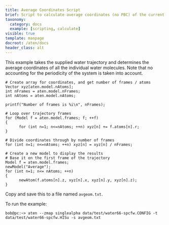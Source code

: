 ```yaml
---
title: Average Coordinates Script
brief: Script to calculate average coordinates (no PBC) of the current model
taxonomy:
  category: docs
  example: [scripting, calculate]
visible: true
template: manpage
docroot: /aten/docs
header_class: alt
---
```


This example takes the supplied water trajectory and determines the average coordinates of all the individual water molecules. Note that no accounting for the periodicity of the system is taken into account.

```aten
# Create array for coordinates, and get number of frames / atoms
Vector xyz[aten.model.nAtoms];
int nFrames = aten.model.nFrames;
int nAtoms = aten.model.nAtoms;

printf("Number of frames is %i\n", nFrames);

# Loop over trajectory frames
for (Model f = aten.model.frames; f; ++f)
{
      for (int n=1; n<=nAtoms; ++n) xyz[n] += f.atoms[n].r;
}

# Divide coordinates through by number of frames
for (int n=1; n<=nAtoms; ++n) xyz[n] = xyz[n] / nFrames;

# Create a new model to display the results
# Base it on the first frame of the trajectory
Model f = aten.model.frames;
newModel("Average");
for (int n=1; n<= nAtoms; ++n)
{
      newAtom(f.atoms[n].z, xyz[n].x, xyz[n].y, xyz[n].z);
}
```

Copy and save this to a file named `avgeom.txt`.

To run the example:

```
bob@pc:~> aten --zmap singlealpha data/test/water66-spcfw.CONFIG -t data/test/water66-spcfw.HISu -s avgeom.txt
```


